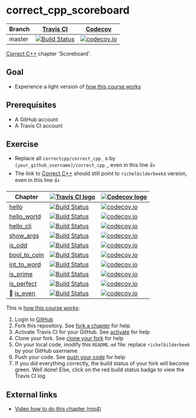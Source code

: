 # correct_cpp_scoreboard

Branch|[Travis CI](https://travis-ci.org)|[Codecov](https://www.codecov.io)
---|---|---
master|[![Build Status](https://travis-ci.org/correctcpp/correct_cpp_scoreboard.svg?branch=master)](https://travis-ci.org/correctcpp/correct_cpp_scoreboard)|[![codecov.io](https://codecov.io/github/correctcpp/correct_cpp_scoreboard/coverage.svg?branch=master)](https://codecov.io/github/correctcpp/correct_cpp_scoreboard/branch/master)

[Correct C++](https://github.com/richelbilderbeek/correct_cpp) chapter 'Scoreboard'.

## Goal

 * Experience a light version of [how this course works](https://github.com/richelbilderbeek/correct_cpp/blob/master/doc/how_this_course_works.md)

## Prerequisites

 * A GitHub account
 * A Travis CI account

## Exercise

 * Replace all `correctcpp/correct_cpp_` s by `[your_github_username]/correct_cpp_`, even in this line :+1:
 * The link to [Correct C++](https://github.com/richelbilderbeek/correct_cpp) should still point to `richelbilderbeek`s version, even in this line :+1:

Chapter|[![Travis CI logo](TravisCI.png)](https://travis-ci.org)|[![Codecov logo](Codecov.png)](https://www.codecov.io)
---|---|---
[hello](https://github.com/correctcpp/correct_cpp_hello)|[![Build Status](https://travis-ci.org/correctcpp/correct_cpp_hello.svg?branch=master)](https://travis-ci.org/correctcpp/correct_cpp_hello) | [![codecov.io](https://codecov.io/github/correctcpp/correct_cpp_hello/coverage.svg?branch=master)](https://codecov.io/github/correctcpp/correct_cpp_hello?branch=master)
[hello_world](https://github.com/correctcpp/correct_cpp_hello_world)|[![Build Status](https://travis-ci.org/correctcpp/correct_cpp_hello_world.svg?branch=master)](https://travis-ci.org/correctcpp/correct_cpp_hello_world) | [![codecov.io](https://codecov.io/github/correctcpp/correct_cpp_hello_world/coverage.svg?branch=master)](https://codecov.io/github/correctcpp/correct_cpp_hello_world?branch=master)
[hello_cli](https://github.com/correctcpp/correct_cpp_hello_cli)|[![Build Status](https://travis-ci.org/correctcpp/correct_cpp_hello_cli.svg?branch=master)](https://travis-ci.org/correctcpp/correct_cpp_hello_cli) | [![codecov.io](https://codecov.io/github/correctcpp/correct_cpp_hello_cli/coverage.svg?branch=master)](https://codecov.io/github/correctcpp/correct_cpp_hello_cli?branch=master)
[show_args](https://github.com/correctcpp/correct_cpp_show_args)|[![Build Status](https://travis-ci.org/correctcpp/correct_cpp_show_args.svg?branch=master)](https://travis-ci.org/correctcpp/correct_cpp_show_args) | [![codecov.io](https://codecov.io/github/correctcpp/correct_cpp_show_args/coverage.svg?branch=master)](https://codecov.io/github/correctcpp/correct_cpp_show_args?branch=master)
[is_odd](https://github.com/correctcpp/correct_cpp_is_odd)|[![Build Status](https://travis-ci.org/correctcpp/correct_cpp_is_odd.svg?branch=master)](https://travis-ci.org/correctcpp/correct_cpp_is_odd) | [![codecov.io](https://codecov.io/github/correctcpp/correct_cpp_is_odd/coverage.svg?branch=master)](https://codecov.io/github/correctcpp/correct_cpp_is_odd?branch=master)
[bool_to_coin](https://github.com/correctcpp/correct_cpp_bool_to_coin)|[![Build Status](https://travis-ci.org/correctcpp/correct_cpp_bool_to_coin.svg?branch=master)](https://travis-ci.org/correctcpp/correct_cpp_bool_to_coin) | [![codecov.io](https://codecov.io/github/correctcpp/correct_cpp_bool_to_coin/coverage.svg?branch=master)](https://codecov.io/github/correctcpp/correct_cpp_bool_to_coin?branch=master)
[int_to_word](https://github.com/correctcpp/correct_cpp_int_to_word)|[![Build Status](https://travis-ci.org/correctcpp/correct_cpp_int_to_word.svg?branch=master)](https://travis-ci.org/correctcpp/correct_cpp_int_to_word) | [![codecov.io](https://codecov.io/github/correctcpp/correct_cpp_int_to_word/coverage.svg?branch=master)](https://codecov.io/github/correctcpp/correct_cpp_int_to_word?branch=master)
[is_prime](https://github.com/correctcpp/correct_cpp_is_prime)|[![Build Status](https://travis-ci.org/correctcpp/correct_cpp_is_prime.svg?branch=master)](https://travis-ci.org/correctcpp/correct_cpp_is_prime) | [![codecov.io](https://codecov.io/github/correctcpp/correct_cpp_is_prime/coverage.svg?branch=master)](https://codecov.io/github/correctcpp/correct_cpp_is_prime?branch=master)
[is_perfect](https://github.com/correctcpp/correct_cpp_is_perfect)|[![Build Status](https://travis-ci.org/correctcpp/correct_cpp_is_perfect.svg?branch=master)](https://travis-ci.org/correctcpp/correct_cpp_is_perfect) | [![codecov.io](https://codecov.io/github/correctcpp/correct_cpp_is_perfect/coverage.svg?branch=master)](https://codecov.io/github/correctcpp/correct_cpp_is_perfect?branch=master)
:construction: [is_even](https://github.com/correctcpp/correct_cpp_is_even)|[![Build Status](https://travis-ci.org/correctcpp/correct_cpp_is_even.svg?branch=master)](https://travis-ci.org/correctcpp/correct_cpp_is_even) | [![codecov.io](https://codecov.io/github/correctcpp/correct_cpp_is_even/coverage.svg?branch=master)](https://codecov.io/github/correctcpp/correct_cpp_is_even?branch=master)

This is [how this course works](https://github.com/richelbilderbeek/correct_cpp/blob/master/doc/how_this_course_works.md):

  1. Login to [GitHub](https://github.com/)
  2. Fork this repository. See [fork a chapter](https://github.com/richelbilderbeek/correct_cpp/blob/master/doc/fork_a_chapter.md) for help
  3. Activate Travis CI for your GitHub. See [activate](https://github.com/richelbilderbeek/correct_cpp/blob/master/doc/activate.md) for help 
  4. Clone your fork. See [clone your fork](https://github.com/richelbilderbeek/correct_cpp/blob/master/doc/clone_your_fork.md) for help
  5. On your local code, modify this `README.md` file: replace `richelbilderbeek` by your GitHub username
  6. Push your code. See [push your code](https://github.com/richelbilderbeek/correct_cpp/blob/master/doc/push_your_code.md) for help
  7. If you did everything correctly, the build status of your fork will become green. Well done! Else, click on the red build status badge to view the Travis CI log

## External links

 * [Video how to do this chapter (mp4)](http://www.richelbilderbeek.nl/correct_cpp_scoreboard.mp4)
